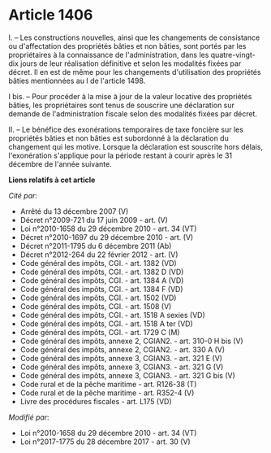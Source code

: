 # Article 1406

I. – Les constructions nouvelles, ainsi que les changements de consistance ou d'affectation des propriétés bâties et non
bâties, sont portés par les propriétaires à la connaissance de l'administration, dans les quatre-vingt-dix jours de leur
réalisation définitive et selon les modalités fixées par décret. Il en est de même pour les changements d'utilisation des
propriétés bâties mentionnées au I de l'article 1498.

I bis. – Pour procéder à la mise à jour de la valeur locative des propriétés bâties, les propriétaires sont tenus de
souscrire une déclaration sur demande de l'administration fiscale selon des modalités fixées par décret.

II. – Le bénéfice des exonérations temporaires de taxe foncière sur les propriétés bâties et non bâties est subordonné à la
déclaration du changement qui les motive. Lorsque la déclaration est souscrite hors délais, l'exonération s'applique pour la
période restant à courir après le 31 décembre de l'année suivante.

**Liens relatifs à cet article**

_Cité par_:

  - Arrêté du 13 décembre 2007 (V)
  - Décret n°2009-721 du 17 juin 2009 - art. (V)
  - Loi n°2010-1658 du 29 décembre 2010 - art. 34 (VT)
  - Décret n°2010-1697 du 29 décembre 2010 - art. (V)
  - Décret n°2011-1795 du 6 décembre 2011 (Ab)
  - Décret n°2012-264 du 22 février 2012 - art. (V)
  - Code général des impôts, CGI. - art. 1382 (VD)
  - Code général des impôts, CGI. - art. 1382 D (VD)
  - Code général des impôts, CGI. - art. 1384 A (VD)
  - Code général des impôts, CGI. - art. 1384 F (VD)
  - Code général des impôts, CGI. - art. 1502 (VD)
  - Code général des impôts, CGI. - art. 1508 (V)
  - Code général des impôts, CGI. - art. 1518 A sexies (VD)
  - Code général des impôts, CGI. - art. 1518 A ter (VD)
  - Code général des impôts, CGI. - art. 1729 C (M)
  - Code général des impôts, annexe 2, CGIAN2. - art. 310-0 H bis (V)
  - Code général des impôts, annexe 2, CGIAN2. - art. 330 A (V)
  - Code général des impôts, annexe 3, CGIAN3. - art. 321 E (V)
  - Code général des impôts, annexe 3, CGIAN3. - art. 321 G (V)
  - Code général des impôts, annexe 3, CGIAN3. - art. 321 G bis (V)
  - Code rural et de la pêche maritime - art. R126-38 (T)
  - Code rural et de la pêche maritime - art. R352-4 (V)
  - Livre des procédures fiscales - art. L175 (VD)

_Modifié par_:

  - Loi n°2010-1658 du 29 décembre 2010 - art. 34 (VT)
  - Loi n°2017-1775 du 28 décembre 2017 - art. 30 (V)

